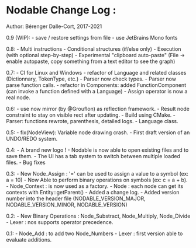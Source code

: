 
Nodable Change Log :
====================

Author: Bérenger Dalle-Cort, 2017-2021

0.9 (WIP):
    - save / restore settings from file
	- use JetBrains Mono fonts

0.8:
    - Multi instructions
    - Conditional structures (if/else only)
    - Execution (with optional step-by-step)
    - Experimental "clipboard auto-paste" (File -> enable autopaste, copy something from a text editor to see the graph)

0.7:
    - CI for Linux and Windows
	- refactor of Language and related classes (Dictionnary, TokenType, etc.)
	- Parser now check types.
	- Parser now parse function calls.
	- refactor in Components: added FunctionComponent (can invoke a function defined with a Language)
	- Assign operator is now a real node.

0.6:
	- use now mirror (by @Grouflon) as reflection framework.
	- Result node constraint to stay on visible rect after updating.
	- Build using CMake.
	- Parser: functions rewrote, parenthesis, detailed logs.
	- Language class.	

0.5:
	- fix(NodeView): Variable node drawing crash.
	- First draft version of an UNDO/REDO system.

0.4:
	- A brand new logo !
	- Nodable is now able to open existing files and to save them.
	- The UI has a tab system to switch between multiple loaded files.
	- Bug fixes

0.3:
	- New Node_Assign : '=' can be used to assign a value to a symbol (ex: a = 10)
	- Now Able to perform binary operations on symbols (ex: c = a + b).
	- Node_Context : is now used as a factory.
	- Node : each node can get its contexts with Entity::getParent()
	- Added a change log.
	- Added version number into the header file (NODABLE_VERSION_MAJOR, NODABLE_VERSION_MINOR, NODABLE_VERSION)

0.2:
	- New Binary Operations : Node_Substract, Node_Multiply, Node_Divide
	- Lexer : nos supports operator precedence.

0.1:
	- Node_Add : to add two Node_Numbers
	- Lexer : first version able to evaluate additions.